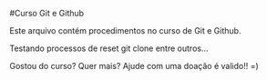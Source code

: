 #Curso Git e  Github

Este arquivo contém procedimentos no curso de Git e Github.

Testando processos de reset git clone entre outros...

Gostou do curso? Quer mais? Ajude com uma doação é valido!! =)
